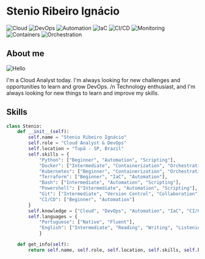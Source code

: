 # Stenio Ribeiro Ignácio
![Cloud](https://img.shields.io/badge/-Cloud-000000?style=for-the-badge&logo=cloud&logoColor=white)
![DevOps](https://img.shields.io/badge/-DevOps-000000?style=for-the-badge&logo=devops&logoColor=white)
![Automation](https://img.shields.io/badge/-Automation-000000?style=for-the-badge&logo=automation&logoColor=white)
![IaC](https://img.shields.io/badge/-IaC-000000?style=for-the-badge&logo=iac&logoColor=white)
![CI/CD](https://img.shields.io/badge/-CI/CD-000000?style=for-the-badge&logo=cicd&logoColor=white)
![Monitoring](https://img.shields.io/badge/-Monitoring-000000?style=for-the-badge&logo=monitoring&logoColor=white)
![Containers](https://img.shields.io/badge/-Containers-000000?style=for-the-badge&logo=containers&logoColor=white)
![Orchestration](https://img.shields.io/badge/-Orchestration-000000?style=for-the-badge&logo=orchestration&logoColor=white)

## About me

![Hello](/.github_md_limitations/githublimitation.svg)

I'm a Cloud Analyst today. I'm always looking for new challenges and opportunities to learn and grow DevOps. /n
Technology enthusiast, and I'm always looking for new things to learn and improve my skills.

## Skills

```python
class Stenio:
    def __init__(self):
        self.name = "Stenio Ribeiro Ignácio"
        self.role = "Cloud Analyst & DevOps"
        self.location = "Tupã - SP, Brazil"
        self.skills = {
            "Python": ["Beginner", "Automation", "Scripting"],
            "Docker": ["Intermediate", "Containerization", "Orchestration"],
            "Kubernetes": ["Beginner", "Containerization", "Orchestration"],
            "Terraform": ["Beginner", "IaC", "Automation"],
            "Bash": ["Intermediate", "Automation", "Scripting"],
            "Powershell": ["Intermediate", "Automation", "Scripting"],
            "Git": ["Intermediate", "Version Control", "Collaboration"],
            "CI/CD": ["Beginner", "Automation"]
        }
        self.knowledge = ["Cloud", "DevOps", "Automation", "IaC", "CI/CD", "Monitoring",  "Containers", "Orchestration"]
        self.languages = {
            "Portuguese": ["Native", "Fluent"],
            "English": ["Intermediate", "Reading", "Writing", "Listening"]
            }

    def get_info(self):
        return self.name, self.role, self.location, self.skills, self.knowledge, self.interests, self.languages
```
